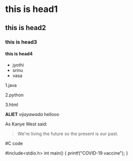 # this is head1
## this is head2
### this is head3
#### this is head4
* jyothi
* srinu
* vasa

1.java

2.python

3.html

**ALIET**
*vijayawada* hellooo

As Kanye West said:

> We're living the future so
> the present is our past.

#C code

  #include<stdio.h>
  int main()
  {
  printf("COVID-19 vaccine");
  }
